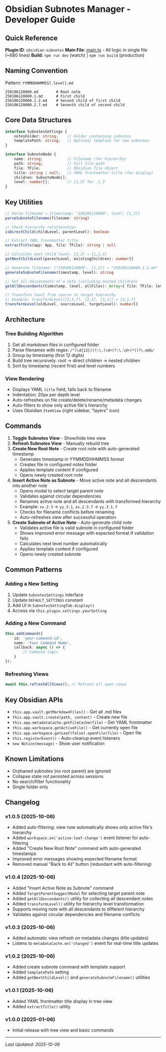 # Obsidian Subnotes Manager - Developer Guide

## Quick Reference

**Plugin ID**: `obsidian-subnotes`
**Main File**: [main.ts](main.ts) - All logic in single file (~680 lines)
**Build**: `npm run dev` (watch) | `npm run build` (production)

## Naming Convention

Pattern: `YYMMDDHHMMSS[.level].md`

```
250106120000.md        # Root note
250106120000.1.md      # First child
250106120000.1.2.md    # Second child of first child
250106120000.2.7.md    # Seventh child of second child
```

## Core Data Structures

```typescript
interface SubnotesSettings {
    notesFolder: string;    // Folder containing subnotes
    templatePath: string;   // Optional template for new subnotes
}

interface SubnoteNode {
    name: string;           // Filename (for hierarchy)
    path: string;           // Full file path
    file: TFile;            // Obsidian file object
    title: string | null;   // YAML frontmatter title (for display)
    children: SubnoteNode[];
    level: number[];        // [1,2] for .1.2
}
```

## Key Utilities

```typescript
// Parse filename → {timestamp: "250106120000", level: [1,2]}
parseSubnoteFilename(filename: string)

// Check hierarchy relationships
isDirectChild(childLevel, parentLevel): boolean

// Extract YAML frontmatter title
extractTitle(app: App, file: TFile): string | null

// Calculate next child level: [1,2] → [1,2,3]
getNextChildLevel(parentLevel, existingChildren): number[]

// Generate filename: ("250106120000", [1,2]) → "250106120000.1.2.md"
generateSubnoteFilename(timestamp, level): string

// Get all descendants of a note (including nested children)
getAllDescendants(timestamp, level, allFiles): Array<{ file: TFile; level: number[] }>

// Transform level from source to target hierarchy
// Example: transformLevel([2,3,7], [2,3], [3,1]) = [3,1,7]
transformLevel(oldLevel, sourceLevel, targetLevel): number[]
```

## Architecture

### Tree Building Algorithm
1. Get all markdown files in configured folder
2. Parse filenames with regex: `/^(\d{12})(?:\.(\d+(?:\.\d+)*))?\.md$/`
3. Group by timestamp (first 12 digits)
4. Build tree recursively: root → direct children → nested children
5. Sort by timestamp (recent first) and level numbers

### View Rendering
- Displays YAML `title` field, falls back to filename
- Indentation: 20px per depth level
- Auto-refreshes on file create/delete/rename/metadata changes
- Auto-filters to show only active file's hierarchy
- Uses Obsidian `ItemView` (right sidebar, "layers" icon)

## Commands

1. **Toggle Subnotes View** - Show/hide tree view
2. **Refresh Subnotes View** - Manually rebuild tree
3. **Create New Root Note** - Create root note with auto-generated timestamp
   - Generates timestamp in YYMMDDHHMMSS format
   - Creates file in configured notes folder
   - Applies template content if configured
   - Opens newly created root note
4. **Insert Active Note as Subnote** - Move active note and all descendants into another note
   - Opens modal to select target parent note
   - Validates against circular dependencies
   - Renames active note and all descendants with transformed hierarchy
   - Example: `xx.2.3` → `yy.3.1`, `xx.2.3.7` → `yy.3.1.7`
   - Checks for filename conflicts before renaming
   - Auto-refreshes view after successful operation
5. **Create Subnote of Active Note** - Auto-generate child note
   - Validates active file is valid subnote in configured folder
   - Shows improved error message with expected format if validation fails
   - Calculates next level number automatically
   - Applies template content if configured
   - Opens newly created subnote

## Common Patterns

### Adding a New Setting
1. Update `SubnotesSettings` interface
2. Update `DEFAULT_SETTINGS` constant
3. Add UI in `SubnotesSettingTab.display()`
4. Access via `this.plugin.settings.yourSetting`

### Adding a New Command
```typescript
this.addCommand({
    id: 'your-command-id',
    name: 'Your Command Name',
    callback: async () => {
        // Command logic
    }
});
```

### Refreshing Views
```typescript
await this.refreshAllViews(); // Refresh all open views
```

## Key Obsidian APIs

- `this.app.vault.getMarkdownFiles()` - Get all .md files
- `this.app.vault.create(path, content)` - Create new file
- `this.app.metadataCache.getFileCache(file)` - Get YAML frontmatter
- `this.app.workspace.getActiveFile()` - Get currently open file
- `this.app.workspace.getLeaf(false).openFile(file)` - Open file
- `this.registerEvent()` - Auto-cleanup event listeners
- `new Notice(message)` - Show user notification

## Known Limitations

- Orphaned subnotes (no root parent) are ignored
- Collapse state not persisted across sessions
- No search/filter functionality
- Single folder only

## Changelog

### v1.0.5 (2025-10-06)
- Added auto-filtering: view now automatically shows only active file's hierarchy
- Added `workspace.on('active-leaf-change')` event listener for auto-filtering
- Added "Create New Root Note" command with auto-generated timestamps
- Improved error messages showing expected filename format
- Removed manual "Back to All" button (redundant with auto-filtering)

### v1.0.4 (2025-10-06)
- Added "Insert Active Note as Subnote" command
- Added `TargetParentSuggestModal` for selecting target parent note
- Added `getAllDescendants()` utility for collecting all descendant notes
- Added `transformLevel()` utility for hierarchy level transformation
- Supports moving note with all descendants to different hierarchy
- Validates against circular dependencies and filename conflicts

### v1.0.3 (2025-10-06)
- Added automatic view refresh on metadata changes (title updates)
- Listens to `metadataCache.on('changed')` event for real-time title updates

### v1.0.2 (2025-10-06)
- Added create subnote command with template support
- Added `templatePath` setting
- Added `getNextChildLevel()` and `generateSubnoteFilename()` utilities

### v1.0.1 (2025-10-06)
- Added YAML frontmatter title display in tree view
- Added `extractTitle()` utility

### v1.0.0 (2025-01-06)
- Initial release with tree view and basic commands

---

*Last Updated: 2025-10-06*

